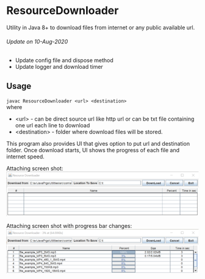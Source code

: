 # ResourceDownloader
Utility in Java 8+ to download files from internet or any public available url.

###### Update on 10-Aug-2020<br>
 - Update config file and dispose method
 - Update logger and download timer
 
## Usage<br>
`javac ResourceDownloader <url> <destination>`<br>
where
 * \<url> - can be direct source url like http url or can be txt file containing one url each line to download<br>
 * \<destination> - folder where download files will be stored.<br>

This program also provides UI that gives option to put url and destination folder.
Once download starts, UI shows the progress of each file and internet speed.

Attaching screen shot:
![Image of Yaktocat](https://github.com/svermaji/ResourceDownloader/blob/master/rd.png) 

Attaching screen shot with progress bar changes:
![Image of Yaktocat](https://github.com/svermaji/ResourceDownloader/blob/master/rd-progress-bars.png) 